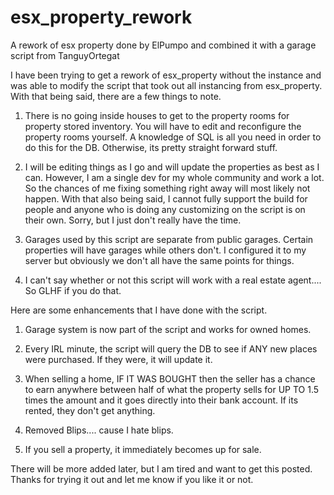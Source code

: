 # esx_property_rework
A rework of esx property done by ElPumpo and combined it with a garage script from TanguyOrtegat

I have been trying to get a rework of esx_property without the instance and was able to modify the script that took out all instancing from esx_property. With that being said, there are a few things to note.

1) There is no going inside houses to get to the property rooms for property stored inventory. You will have to edit and reconfigure the property rooms yourself. A knowledge of SQL is all you need in order to do this for the DB. Otherwise, its pretty straight forward stuff.

2) I will be editing things as I go and will update the properties as best as I can. However, I am a single dev for my whole community and work a lot. So the chances of me fixing something right away will most likely not happen. With that also being said, I cannot fully support the build for people and anyone who is doing any customizing on the script is on their own. Sorry, but I just don't really have the time.

3) Garages used by this script are separate from public garages. Certain properties will have garages while others don't. I configured it to my server but obviously we don't all have the same points for things.

4) I can't say whether or not this script will work with a real estate agent.... So GLHF if you do that.

Here are some enhancements that I have done with the script.

1) Garage system is now part of the script and works for owned homes.

2) Every IRL minute, the script will query the DB to see if ANY new places were purchased. If they were, it will update it.

3) When selling a home, IF IT WAS BOUGHT then the seller has a chance to earn anywhere between half of what the property sells for UP TO 1.5 times the amount and it goes directly into their bank account. If its rented, they don't get anything.

4) Removed Blips.... cause I hate blips.

5) If you sell a property, it immediately becomes up for sale.

There will be more added later, but I am tired and want to get this posted. Thanks for trying it out and let me know if you like it or not.
